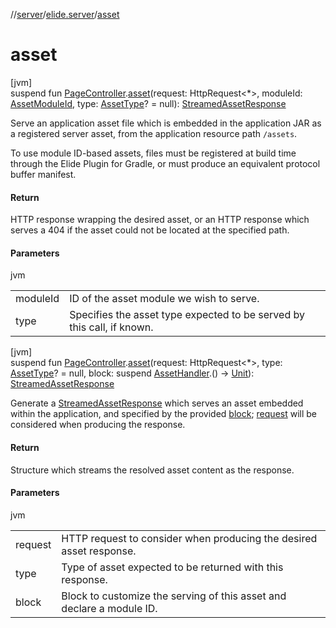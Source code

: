 //[server](../../index.md)/[elide.server](index.md)/[asset](asset.md)

# asset

[jvm]\
suspend fun [PageController](../elide.server.controller/-page-controller/index.md).[asset](asset.md)(request: HttpRequest&lt;*&gt;, moduleId: [AssetModuleId](index.md#-803173189%2FClasslikes%2F-1343588467), type: [AssetType](../elide.server.assets/-asset-type/index.md)? = null): [StreamedAssetResponse](index.md#-491452832%2FClasslikes%2F-1343588467)

Serve an application asset file which is embedded in the application JAR as a registered server asset, from the application resource path `/assets`.

To use module ID-based assets, files must be registered at build time through the Elide Plugin for Gradle, or must produce an equivalent protocol buffer manifest.

#### Return

HTTP response wrapping the desired asset, or an HTTP response which serves a 404 if the asset could not be     located at the specified path.

#### Parameters

jvm

| | |
|---|---|
| moduleId | ID of the asset module we wish to serve. |
| type | Specifies the asset type expected to be served by this call, if known. |

[jvm]\
suspend fun [PageController](../elide.server.controller/-page-controller/index.md).[asset](asset.md)(request: HttpRequest&lt;*&gt;, type: [AssetType](../elide.server.assets/-asset-type/index.md)? = null, block: suspend [AssetHandler](-asset-handler/index.md).() -&gt; [Unit](https://kotlinlang.org/api/latest/jvm/stdlib/kotlin/-unit/index.html)): [StreamedAssetResponse](index.md#-491452832%2FClasslikes%2F-1343588467)

Generate a [StreamedAssetResponse](index.md#-491452832%2FClasslikes%2F-1343588467) which serves an asset embedded within the application, and specified by the provided [block](asset.md); [request](asset.md) will be considered when producing the response.

#### Return

Structure which streams the resolved asset content as the response.

#### Parameters

jvm

| | |
|---|---|
| request | HTTP request to consider when producing the desired asset response. |
| type | Type of asset expected to be returned with this response. |
| block | Block to customize the serving of this asset and declare a module ID. |
